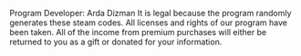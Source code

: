 Program Developer: Arda Dizman
It is legal because the program randomly generates these steam codes. 
All licenses and rights of our program have been taken.
All of the income from premium purchases will either be returned to you as a gift or donated for your information.
